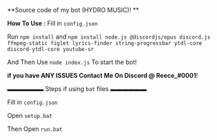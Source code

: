**Source code of my bot (HYDRO MUSIC)! **

**How To Use :**
Fill in `config.json`

Run `npm install` and `npm install node.js @discordjs/opus discord.js ffmpeg-static figlet lyrics-finder string-progressbar ytdl-core discord-ytdl-core youtube-sr` 

And Then Use `node index.js` To start the bot! 

**if you have ANY ISSUES Contact Me On Discord @ Reece_#0001**!

▬▬▬▬▬▬ Steps if using `bat` files ▬▬▬▬▬▬

Fill in `config.json`

Open `setup.bat`

Then Open `run.bat`
